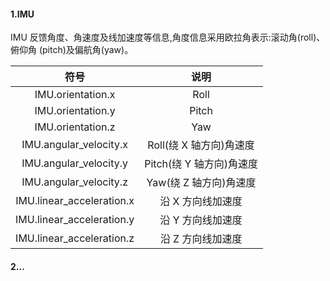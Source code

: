 #### 1.IMU
IMU 反馈角度、角速度及线加速度等信息,角度信息采用欧拉角表示:滚动角(roll)、俯仰角
(pitch)及偏航角(yaw)。

| 符号 | 说明 |
|:--: | :--: |
| IMU.orientation.x | Roll |
| IMU.orientation.y | Pitch |
| IMU.orientation.z | Yaw |
| IMU.angular_velocity.x | Roll(绕 X 轴方向)角速度 |
| IMU.angular_velocity.y | Pitch(绕 Y 轴方向)角速度 |
| IMU.angular_velocity.z | Yaw(绕 Z 轴方向)角速度 |
| IMU.linear_acceleration.x | 沿 X 方向线加速度 |
| IMU.linear_acceleration.y | 沿 Y 方向线加速度 |
| IMU.linear_acceleration.z | 沿 Z 方向线加速度 |

#### 2...
